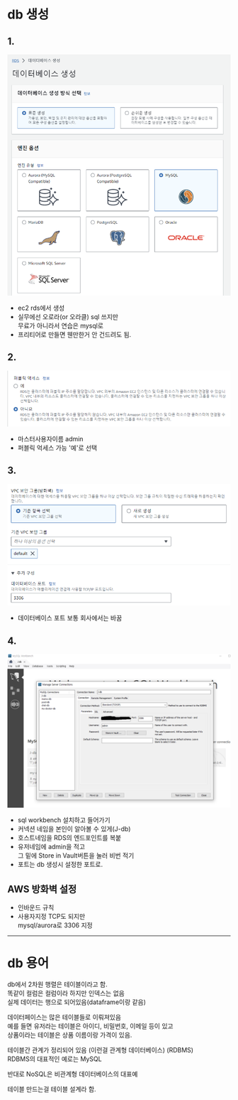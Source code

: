 # db 생성
## 1.
![db생성1](img/db생성1.png)
- ec2 rds에서 생성
- 실무에선 오로라(or 오라클) sql 쓰지만  
무료가 아니라서 연습은 mysql로
- 프리티어로 만들면 웬만한거 안 건드려도 됨.

## 2.
![db생성1](img/db생성2.png)
- 마스터사용자이름 admin
- 퍼블릭 억세스 가능 '예'로 선택

## 3.
![db생성1](img/db생성3.png)
- 데이터베이스 포트 보통 회사에서는 바꿈

## 4.
![db생성1](img/db생성4.png)
- sql workbench 설치하고 들어가기
- 커넥션 네임을 본인이 알아볼 수 있게(J-db)
- 호스트네임을 RDS의 엔드포인트를 복붙
- 유저네임에 admin을 적고  
그 밑에 Store in Vault버튼을 눌러 비번 적기
- 포트는 db 생성시 설정한 포트로.

## AWS 방화벽 설정
- 인바운드 규칙
- 사용자지정 TCP도 되지만  
mysql/aurora로 3306 지정
  
____________
# db 용어
db에서 2차원 행렬은 테이블이라고 함.  
똑같이 컬럼은 컬럼이라 하지만 인덱스는 없음  
실제 데이터는 행으로 되어있음(dataframe이랑 같음)  
  
데이터페이스는 많은 테이블들로 이뤄져있음  
예를 들면 유저라는 테이블은 아이디, 비밀번호, 이메일 등이 있고  
상품이라는 테이블은 상품 이름이랑 가격이 있음.  
  
테이블간 관계가 정리되어 있음 (이런걸 관계형 데이터베이스) (RDBMS)  
RDBMS의 대표적인 예로는 MySQL  
  
반대로 NoSQL은 비관계형 데이터베이스의 대표예  
  
테이블 만드는걸 테이블 설계라 함.
